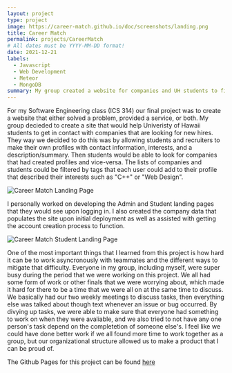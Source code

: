```yaml
---
layout: project
type: project
image: https://career-match.github.io/doc/screenshots/landing.png
title: Career Match
permalink: projects/CareerMatch
# All dates must be YYYY-MM-DD format!
date: 2021-12-21
labels:
  - Javascript
  - Web Development
  - Meteor
  - MongoDB
summary: My group created a website for companies and UH students to find each other. 
---
```


  For my Software Engineering class (ICS 314) our final project was to create a website that either solved a problem, provided a service, or both. My group decieded to create a site that would help Univeristy of Hawaii students to get in contact with companies that are looking for new hires. They way we decided to do this was by allowing students and recruiters to make their own profiles with contact information, interests, and a description/summary. Then students would be able to look for companies that had created profiles and vice-versa. The lists of companies and students could be filtered by tags that each user could add to their profile that described their interests such as "C++" or "Web Design".

<img class="ui image" src="https://career-match.github.io/doc/screenshots/landing.png" alt="Career Match Landing Page">

  I personally worked on developing the Admin and Student landing pages that they would see upon logging in. I also created the company data that populates the site upon initial deployment as well as assisted with getting the account creation process to function. 
  
<img class="ui image" src="https://career-match.github.io/doc/screenshots/student-home.png" alt= "Career Match Student Landing Page">
  
  One of the most important things that I learned from this project is how hard it can be to work asyncronously with teammates and the different ways to mitigate that difficulty. Everyone in my group, including myself, were super busy during the period that we were working on this project. We all had some form of work or other finals that we were worrying about, which made it hard for there to be a time that we were all on at the same time to discuss. We basically had our two weekly meetings to discuss tasks, then everything else was talked about though text whenever an issue or bug occurred. By divying up tasks, we were able to make sure that everyone had something to work on when they were avaliable, and we also tried to not have any one person's task depend on the completetion of someone else's. I feel like we could have done better work if we all found more time to work together as a group, but our organizational structure allowed us to make a product that I can be proud of.
  
The Github Pages for this project can be found [here](https://career-match.github.io/)
